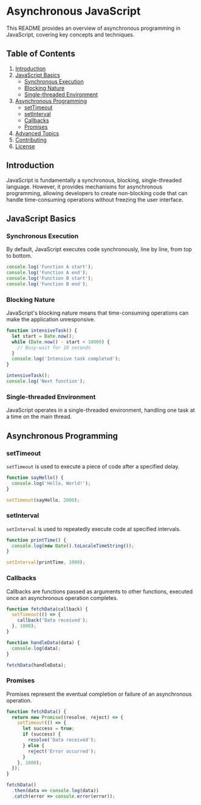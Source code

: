 # Asynchronous JavaScript

This README provides an overview of asynchronous programming in JavaScript, covering key concepts and techniques.

## Table of Contents

1. [Introduction](#introduction)
2. [JavaScript Basics](#javascript-basics)
   - [Synchronous Execution](#synchronous-execution)
   - [Blocking Nature](#blocking-nature)
   - [Single-threaded Environment](#single-threaded-environment)
3. [Asynchronous Programming](#asynchronous-programming)
   - [setTimeout](#settimeout)
   - [setInterval](#setinterval)
   - [Callbacks](#callbacks)
   - [Promises](#promises)
4. [Advanced Topics](#advanced-topics)
5. [Contributing](#contributing)
6. [License](#license)

## Introduction

JavaScript is fundamentally a synchronous, blocking, single-threaded language. However, it provides mechanisms for asynchronous programming, allowing developers to create non-blocking code that can handle time-consuming operations without freezing the user interface.

## JavaScript Basics

### Synchronous Execution

By default, JavaScript executes code synchronously, line by line, from top to bottom.

```javascript
console.log('Function A start');
console.log('Function A end');
console.log('Function B start');
console.log('Function B end');
```

### Blocking Nature

JavaScript's blocking nature means that time-consuming operations can make the application unresponsive.

```javascript
function intensiveTask() {
  let start = Date.now();
  while (Date.now() - start < 10000) {
    // Busy-wait for 10 seconds
  }
  console.log('Intensive task completed');
}

intensiveTask();
console.log('Next function');
```

### Single-threaded Environment

JavaScript operates in a single-threaded environment, handling one task at a time on the main thread.

## Asynchronous Programming

### setTimeout

`setTimeout` is used to execute a piece of code after a specified delay.

```javascript
function sayHello() {
  console.log('Hello, World!');
}

setTimeout(sayHello, 2000);
```

### setInterval

`setInterval` is used to repeatedly execute code at specified intervals.

```javascript
function printTime() {
  console.log(new Date().toLocaleTimeString());
}

setInterval(printTime, 1000);
```

### Callbacks

Callbacks are functions passed as arguments to other functions, executed once an asynchronous operation completes.

```javascript
function fetchData(callback) {
  setTimeout(() => {
    callback('Data received');
  }, 1000);
}

function handleData(data) {
  console.log(data);
}

fetchData(handleData);
```

### Promises

Promises represent the eventual completion or failure of an asynchronous operation.

```javascript
function fetchData() {
  return new Promise((resolve, reject) => {
    setTimeout(() => {
      let success = true;
      if (success) {
        resolve('Data received');
      } else {
        reject('Error occurred');
      }
    }, 1000);
  });
}

fetchData()
  .then(data => console.log(data))
  .catch(error => console.error(error));
```
